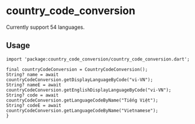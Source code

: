 # country_code_conversion

Currently support 54 languages.

## Usage
```$dart
import 'package:country_code_conversion/country_code_conversion.dart';

final countryCodeConversion = CountryCodeConversion();
String? name = await countryCodeConversion.getDisplayLanguageByCode("vi-VN");
String? nameE = await countryCodeConversion.getEnglishDisplayLanguageByCode("vi-VN");
String? code = await countryCodeConversion.getLanguageCodeByName("Tiếng Việt");
String? codeE = await countryCodeConversion.getLanguageCodeByName("Vietnamese");
}
```